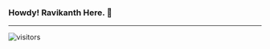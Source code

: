 ### Howdy! Ravikanth Here. :pray:
-----
![visitors](https://visitor-badge.glitch.me/badge?page_id=rchaganti.rchaganti)
